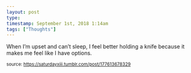 ```yaml
---
layout: post
type: 
timestamp: September 1st, 2018 1:14am
tags: ["Thoughts"]
---
```


When I’m upset and can’t sleep, I feel better holding a knife because it makes me feel like I have options.
  
<small>source: https://saturdayxiii.tumblr.com/post/177613678329</small>